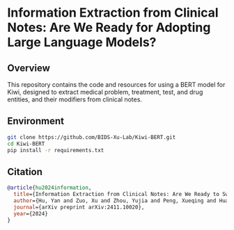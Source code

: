 # Information Extraction from Clinical Notes: Are We Ready for Adopting Large Language Models?
## Overview
This repository contains the code and resources for using a BERT model for Kiwi, designed to extract medical problem, treatment, test, and drug entities, and their modifiers from clinical notes.

## Environment
```bash
git clone https://github.com/BIDS-Xu-Lab/Kiwi-BERT.git
cd Kiwi-BERT
pip install -r requirements.txt
```

## Citation
```bibtex
@article{hu2024information,
  title={Information Extraction from Clinical Notes: Are We Ready to Switch to Large Language Models?},
  author={Hu, Yan and Zuo, Xu and Zhou, Yujia and Peng, Xueqing and Huang, Jimin and Keloth, Vipina K and Zhang, Vincent J and Weng, Ruey-Ling and Chen, Qingyu and Jiang, Xiaoqian and others},
  journal={arXiv preprint arXiv:2411.10020},
  year={2024}
}
```
